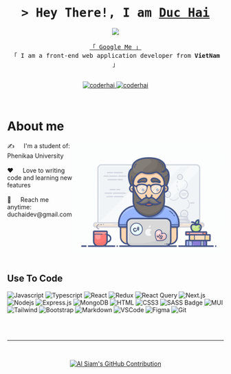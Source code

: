 
<!-- Intro  -->
<h1 align="center">
        <samp>&gt; Hey There!, I am
                <b><a target="_blank" href="https://leduchai.me">Duc Hai</a></b>
        </samp>
</h3>
<p align="center"><img src="https://img.icons8.com/color/48/000000/vietnam-circular.png"/></p>

<p align="center"> 
  <samp>
    <a href="https://www.google.com/search?q=duchaidev&rlz=1C1VDKB_enVN1051VN1051&oq=duchaidev&gs_lcrp=EgZjaHJvbWUqBggAEEUYOzIGCAAQRRg7MgkIARAAGA0YgAQyBggCEEUYPDIGCAMQRRg8MgYIBBBFGDwyBggFEEUYPDIGCAYQRRg8MgYIBxBFGDzSAQgzMzc2ajBqN6gCALACAA&sourceid=chrome&ie=UTF-8" target="_blank">「 Google Me 」</a>
    <br>
    「 I am a front-end web application developer from <b>VietNam</b> 」
    <br>
    <br>
  </samp>
</p>

<p align="center">
 <a href="https://duchai.dev" target="_blank">
  <img src="https://img.shields.io/badge/Website-DC143C?style=for-the-badge&logo=medium&logoColor=white" alt="coderhai" />
 </a>
<!--  <a href="https://linkedin.com/in/al-siam" target="_blank">
  <img src="https://img.shields.io/badge/LinkedIn-0077B5?style=for-the-badge&logo=linkedin&logoColor=white" alt="alsiam"/>
 </a> -->
 <!-- <a href="https://dev.to/alsiam" target="_blank">
  <img src="https://img.shields.io/badge/dev.to-0A0A0A?style=for-the-badge&logo=dev.to&logoColor=white" alt="alsiam" />
 </a> -->
<!--  <a href="https://twitter.com/alsiam_dev" target="_blank">
  <img src="https://img.shields.io/badge/Twitter-1DA1F2?style=for-the-badge&logo=twitter&logoColor=white" />
 </a>
 <a href="https://instagram.com/alsiam_dev" target="_blank">
  <img src="https://img.shields.io/badge/Instagram-fe4164?style=for-the-badge&logo=instagram&logoColor=white" alt="alsiam" />
 </a>  -->
 <a href="https://facebook.com/duchaidev" target="_blank">
  <img src="https://img.shields.io/badge/Facebook-20BEFF?&style=for-the-badge&logo=facebook&logoColor=white" alt="coderhai"  />
  </a> 
</p>
<br />

<!-- About Section -->
 # About me
 
<p>
 <img align="right" width="350" src="/programmer.gif" alt="Coding gif" />
  ✍ &emsp; I'm a student of: Phenikaa University <br/><br/>
 ❤️ &emsp; Love to writing code and learning new features<br/><br/>
 📧 &emsp; Reach me anytime: duchaidev@gmail.com<br/><br/>
<!--  💬 &emsp; Ask me about anything [here](https://github.com/alsiam/alsiam/issues) -->

</p>
<br/>
<br/>
<br/>
<br/>

## Use To Code

![Javascript](https://img.shields.io/badge/Javascript-F0DB4F?style=for-the-badge&labelColor=black&logo=javascript&logoColor=F0DB4F)
![Typescript](https://img.shields.io/badge/Typescript-007acc?style=for-the-badge&labelColor=black&logo=typescript&logoColor=007acc)
![React](https://img.shields.io/badge/-React-61DBFB?style=for-the-badge&labelColor=black&logo=react&logoColor=61DBFB)
![Redux](https://img.shields.io/badge/Redux-593D88?style=for-the-badge&logo=redux&logoColor=white)
![React Query](https://img.shields.io/badge/-React_Query-FF4154?style=for-the-badge&logo=react%20query&logoColor=white)
![Next.js](https://img.shields.io/badge/next.js-000000?style=for-the-badge&logo=nextdotjs&logoColor=white)
![Nodejs](https://img.shields.io/badge/Nodejs-3C873A?style=for-the-badge&labelColor=black&logo=node.js&logoColor=3C873A)
![Express.js](https://img.shields.io/badge/Express.js-000000?style=for-the-badge&logo=express&logoColor=white)
![MongoDB](https://img.shields.io/badge/MongoDB-4EA94B?style=for-the-badge&logo=mongodb&logoColor=white)
![HTML](https://img.shields.io/badge/HTML5-E34F26?style=for-the-badge&logo=html5&logoColor=white)
![CSS3](https://img.shields.io/badge/CSS3-1572B6?style=for-the-badge&logo=css3&logoColor=white)
![SASS Badge](https://img.shields.io/badge/Sass-CC6699?style=for-the-badge&logo=sass&logoColor=white)
![MUI](https://img.shields.io/badge/mui-0170FE?style=for-the-badge&logo=mui&logoColor=white)
![Tailwind](https://img.shields.io/badge/Tailwind_CSS-092749?style=for-the-badge&logo=tailwindcss&logoColor=06B6D4&labelColor=000000)
![Bootstrap](https://img.shields.io/badge/Bootstrap-563D7C?style=for-the-badge&logo=bootstrap&logoColor=white)
![Markdown](https://img.shields.io/badge/Markdown-000000?style=for-the-badge&logo=markdown&logoColor=white)
![VSCode](https://img.shields.io/badge/Visual_Studio-0078d7?style=for-the-badge&logo=visual%20studio&logoColor=white)
![Figma](https://img.shields.io/badge/figma-007acc?style=for-the-badge&logo=figma&logoColor=white)
![Git](https://img.shields.io/badge/Git-F05032?style=for-the-badge&logo=git&logoColor=white)

<br/>

<br/>
<hr/>
<br/>

<!--📊💬STATTITLE / 🌐WEBSITE: https://textanim.com/ -->
<!--
<p align="center">
<img src="https://i.imgur.com/YCw47Dm.gif">
-->
<!--🖼️OCTOCAT-->
<!--
<p align="center">
<img src="https://media.giphy.com/media/IP7sarl7C5lSFCw9rG/giphy.gif"  width="100px" height="100px"></p>
-->
<!--🌯GITHUBWRAPPED / 🌐https://github.com/neat-run/wrapped -->
<!--
<p align="center">
<a href="https://trinib.wrapped.run"><b>My GitHub Wrapped</b></a>
-->
<!--<p align="center">
  <a href="https://github.com/duchaidev">
    <img src="https://github-readme-streak-stats.herokuapp.com/?user=duchaidev&theme=radical&border=7F3FBF&background=0D1117" alt="Saif's GitHub streak"/>
  </a>
</p>-->
<!--
<p align="center">
 <a href="https://github.com/duchaidev"><img alt="Al Siam's Top Languages" src="https://denvercoder1-github-readme-stats.vercel.app/api/top-langs/?username=duchaidev&langs_count=8&layout=compact&theme=react&border_color=7F3FBF&bg_color=0D1117&title_color=F85D7F&icon_color=F8D866" height="192px" width="49.5%"/></a>
</p>
-->
<p align="center">
  <a href="https://github.com/duchaidev">
    <img src="https://github-profile-summary-cards.vercel.app/api/cards/profile-details?username=duchaidev&theme=radical" alt="Al Siam's GitHub Contribution"/>
  </a>
</p>

<a> 
    <!--<a href="https://github.com/duchaidev"><img alt="Al Siam's Github Stats" src="https://denvercoder1-github-readme-stats.vercel.app/api?username=duchaidev&show_icons=true&count_private=true&theme=react&border_color=7F3FBF&bg_color=0D1117&title_color=F85D7F&icon_color=F8D866" height="192px" width="49.5%"/></a>-->
 
  <br/>
</a>

